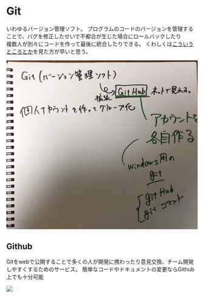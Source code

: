 # Git
いわゆるバージョン管理ソフト。
プログラムのコードのバージョンを管理することで、バグを修正したせいで不都合が生じた場合にロールバックしたり  
複数人が別々にコードを作って最後に統合したりできる。
くわしくは[こういうところとか](https://www.maytry.net/git-basis-with-image-for-beginner/)を見た方が早いと思う。  

![](画像ファイル/git.jpg)

## Github
Gitをwebで公開することで多くの人が開発に携わったり意見交換、チーム開発しやすくするためのサービス。
簡単なコードやドキュメントの変更ならGithub上でも十分可能  

![](https://assets-cdn.github.com/images/modules/open_graph/github-mark.png)
